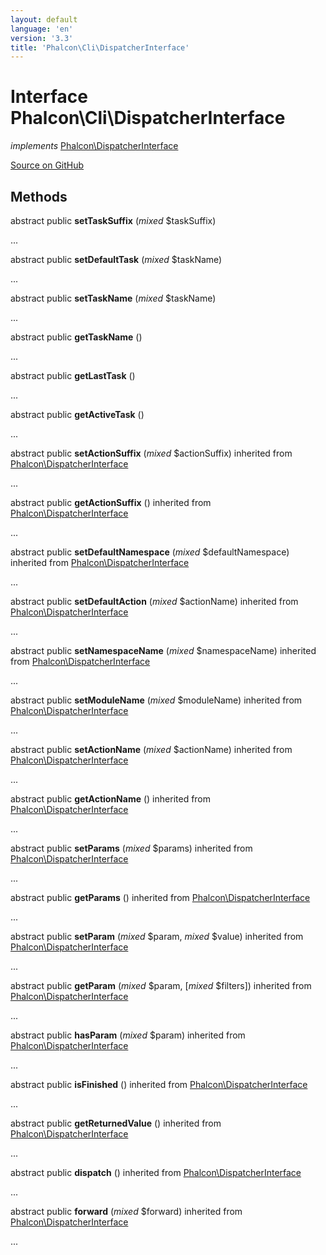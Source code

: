 ```yaml
---
layout: default
language: 'en'
version: '3.3'
title: 'Phalcon\Cli\DispatcherInterface'
---
```

# Interface **Phalcon\Cli\DispatcherInterface**

*implements* [Phalcon\DispatcherInterface](/3.3/en/api/Phalcon_DispatcherInterface)

<a href="https://github.com/phalcon/cphalcon/tree/v3.3.0/phalcon/cli/dispatcherinterface.zep" class="btn btn-default btn-sm">Source on GitHub</a>

## Methods
abstract public  **setTaskSuffix** (*mixed* $taskSuffix)

...


abstract public  **setDefaultTask** (*mixed* $taskName)

...


abstract public  **setTaskName** (*mixed* $taskName)

...


abstract public  **getTaskName** ()

...


abstract public  **getLastTask** ()

...


abstract public  **getActiveTask** ()

...


abstract public  **setActionSuffix** (*mixed* $actionSuffix) inherited from [Phalcon\DispatcherInterface](/3.3/en/api/Phalcon_DispatcherInterface)

...


abstract public  **getActionSuffix** () inherited from [Phalcon\DispatcherInterface](/3.3/en/api/Phalcon_DispatcherInterface)

...


abstract public  **setDefaultNamespace** (*mixed* $defaultNamespace) inherited from [Phalcon\DispatcherInterface](/3.3/en/api/Phalcon_DispatcherInterface)

...


abstract public  **setDefaultAction** (*mixed* $actionName) inherited from [Phalcon\DispatcherInterface](/3.3/en/api/Phalcon_DispatcherInterface)

...


abstract public  **setNamespaceName** (*mixed* $namespaceName) inherited from [Phalcon\DispatcherInterface](/3.3/en/api/Phalcon_DispatcherInterface)

...


abstract public  **setModuleName** (*mixed* $moduleName) inherited from [Phalcon\DispatcherInterface](/3.3/en/api/Phalcon_DispatcherInterface)

...


abstract public  **setActionName** (*mixed* $actionName) inherited from [Phalcon\DispatcherInterface](/3.3/en/api/Phalcon_DispatcherInterface)

...


abstract public  **getActionName** () inherited from [Phalcon\DispatcherInterface](/3.3/en/api/Phalcon_DispatcherInterface)

...


abstract public  **setParams** (*mixed* $params) inherited from [Phalcon\DispatcherInterface](/3.3/en/api/Phalcon_DispatcherInterface)

...


abstract public  **getParams** () inherited from [Phalcon\DispatcherInterface](/3.3/en/api/Phalcon_DispatcherInterface)

...


abstract public  **setParam** (*mixed* $param, *mixed* $value) inherited from [Phalcon\DispatcherInterface](/3.3/en/api/Phalcon_DispatcherInterface)

...


abstract public  **getParam** (*mixed* $param, [*mixed* $filters]) inherited from [Phalcon\DispatcherInterface](/3.3/en/api/Phalcon_DispatcherInterface)

...


abstract public  **hasParam** (*mixed* $param) inherited from [Phalcon\DispatcherInterface](/3.3/en/api/Phalcon_DispatcherInterface)

...


abstract public  **isFinished** () inherited from [Phalcon\DispatcherInterface](/3.3/en/api/Phalcon_DispatcherInterface)

...


abstract public  **getReturnedValue** () inherited from [Phalcon\DispatcherInterface](/3.3/en/api/Phalcon_DispatcherInterface)

...


abstract public  **dispatch** () inherited from [Phalcon\DispatcherInterface](/3.3/en/api/Phalcon_DispatcherInterface)

...


abstract public  **forward** (*mixed* $forward) inherited from [Phalcon\DispatcherInterface](/3.3/en/api/Phalcon_DispatcherInterface)

...


